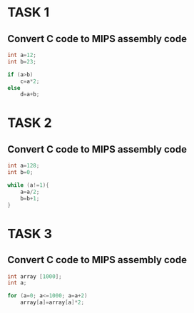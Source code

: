 # TASK 1

## Convert C code to MIPS assembly code
``` c
int a=12;
int b=23;

if (a>b)
    c=a*2;
else 
    d=a+b;
```

# TASK 2

## Convert C code to MIPS assembly code
``` c
int a=128;
int b=0;

while (a!=1){
    a=a/2;
    b=b+1;
}
```

# TASK 3

## Convert C code to MIPS assembly code
``` c
int array [1000];
int a;

for (a=0; a<=1000; a=a+2)
    array[a]=array[a]*2;
